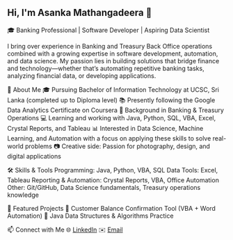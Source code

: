 ## Hi, I'm Asanka Mathangadeera 👋

🎓 Banking Professional | Software Developer | Aspiring Data Scientist

I bring over experience in Banking and Treasury Back Office operations combined with a growing expertise in software development, automation, and data science. My passion lies in building solutions that bridge finance and technology—whether that’s automating repetitive banking tasks, analyzing financial data, or developing applications.

🚀 About Me
    🎓 Pursuing Bachelor of Information Technology at UCSC, Sri Lanka (completed up to Diploma level)
    📚 Presently following the Google Data Analytics Certificate on Coursera
    💼 Background in Banking & Treasury Operations 
    💻 Learning and working with Java, Python, SQL, VBA, Excel, Crystal Reports, and Tableau
    📊 Interested in Data Science, Machine Learning, and Automation with a focus on applying these skills to solve real-world problems
    📷 Creative side: Passion for photography, design, and digital applications

🛠️ Skills & Tools
    Programming: Java, Python, VBA, SQL
    Data Tools: Excel, Tableau 
    Reporting & Automation: Crystal Reports, VBA, Office Automation
    Other: Git/GitHub, Data Science fundamentals, Treasury operations knowledge

📂 Featured Projects
    🔹 Customer Balance Confirmation Tool (VBA + Word Automation)
    🔹 Java Data Structures & Algorithms Practice

📫 Connect with Me
    🌐 [LinkedIn](https://www.linkedin.com/in/asanka-mathangadeera)
    ✉️ [Email](mailto:asankagayanm@gmail.com)
